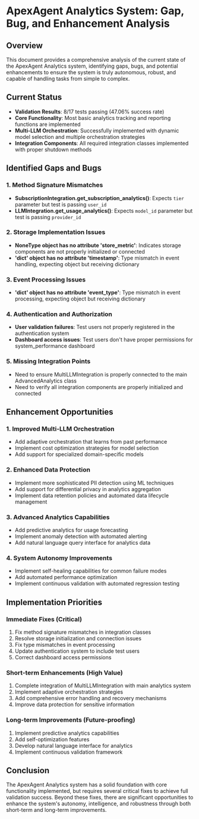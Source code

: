 # ApexAgent Analytics System: Gap, Bug, and Enhancement Analysis

## Overview
This document provides a comprehensive analysis of the current state of the ApexAgent Analytics system, identifying gaps, bugs, and potential enhancements to ensure the system is truly autonomous, robust, and capable of handling tasks from simple to complex.

## Current Status
- **Validation Results**: 8/17 tests passing (47.06% success rate)
- **Core Functionality**: Most basic analytics tracking and reporting functions are implemented
- **Multi-LLM Orchestration**: Successfully implemented with dynamic model selection and multiple orchestration strategies
- **Integration Components**: All required integration classes implemented with proper shutdown methods

## Identified Gaps and Bugs

### 1. Method Signature Mismatches
- **SubscriptionIntegration.get_subscription_analytics()**: Expects `tier` parameter but test is passing `user_id`
- **LLMIntegration.get_usage_analytics()**: Expects `model_id` parameter but test is passing `provider_id`

### 2. Storage Implementation Issues
- **NoneType object has no attribute 'store_metric'**: Indicates storage components are not properly initialized or connected
- **'dict' object has no attribute 'timestamp'**: Type mismatch in event handling, expecting object but receiving dictionary

### 3. Event Processing Issues
- **'dict' object has no attribute 'event_type'**: Type mismatch in event processing, expecting object but receiving dictionary

### 4. Authentication and Authorization
- **User validation failures**: Test users not properly registered in the authentication system
- **Dashboard access issues**: Test users don't have proper permissions for system_performance dashboard

### 5. Missing Integration Points
- Need to ensure MultiLLMIntegration is properly connected to the main AdvancedAnalytics class
- Need to verify all integration components are properly initialized and connected

## Enhancement Opportunities

### 1. Improved Multi-LLM Orchestration
- Add adaptive orchestration that learns from past performance
- Implement cost optimization strategies for model selection
- Add support for specialized domain-specific models

### 2. Enhanced Data Protection
- Implement more sophisticated PII detection using ML techniques
- Add support for differential privacy in analytics aggregation
- Implement data retention policies and automated data lifecycle management

### 3. Advanced Analytics Capabilities
- Add predictive analytics for usage forecasting
- Implement anomaly detection with automated alerting
- Add natural language query interface for analytics data

### 4. System Autonomy Improvements
- Implement self-healing capabilities for common failure modes
- Add automated performance optimization
- Implement continuous validation with automated regression testing

## Implementation Priorities

### Immediate Fixes (Critical)
1. Fix method signature mismatches in integration classes
2. Resolve storage initialization and connection issues
3. Fix type mismatches in event processing
4. Update authentication system to include test users
5. Correct dashboard access permissions

### Short-term Enhancements (High Value)
1. Complete integration of MultiLLMIntegration with main analytics system
2. Implement adaptive orchestration strategies
3. Add comprehensive error handling and recovery mechanisms
4. Improve data protection for sensitive information

### Long-term Improvements (Future-proofing)
1. Implement predictive analytics capabilities
2. Add self-optimization features
3. Develop natural language interface for analytics
4. Implement continuous validation framework

## Conclusion
The ApexAgent Analytics system has a solid foundation with core functionality implemented, but requires several critical fixes to achieve full validation success. Beyond these fixes, there are significant opportunities to enhance the system's autonomy, intelligence, and robustness through both short-term and long-term improvements.
